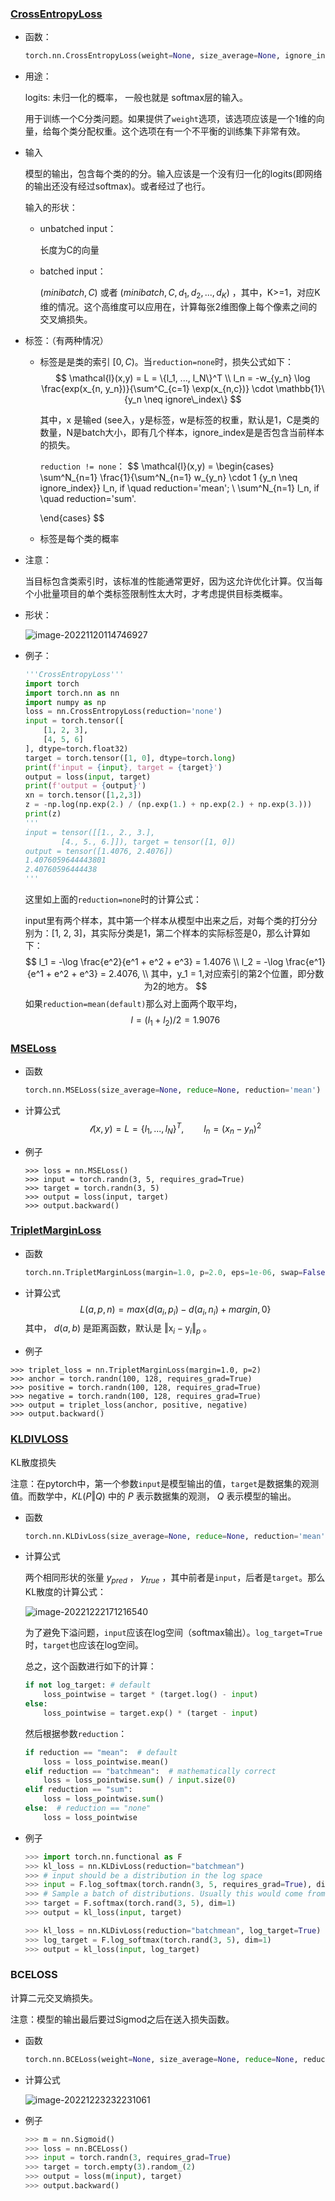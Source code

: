 ### [CrossEntropyLoss](https://pytorch.org/docs/stable/generated/torch.nn.CrossEntropyLoss.html)

- 函数：

  ```python
  torch.nn.CrossEntropyLoss(weight=None, size_average=None, ignore_index=-100, reduce=None, reduction='mean', label_smoothing=0.0)
  ```

- 用途：

  logits: 未归一化的概率， 一般也就是 softmax层的输入。

  用于训练一个C分类问题。如果提供了`weight`选项，该选项应该是一个1维的向量，给每个类分配权重。这个选项在有一个不平衡的训练集下非常有效。

- 输入

  模型的输出，包含每个类的的分。输入应该是一个没有归一化的logits(即网络的输出还没有经过softmax)。或者经过了也行。

  输入的形状：

  - unbatched input：

    长度为C的向量

  - batched input：

    $(minibatch, C)$ 或者 $(minibatch, C, d_1, d_2, ..., d_K)$ ，其中，K>=1，对应K维的情况。这个高维度可以应用在，计算每张2维图像上每个像素之间的交叉熵损失。

- 标签：（有两种情况）

  - 标签是是类的索引 $[0, C)$。当`reduction=none`时，损失公式如下：
    $$
    \mathcal{l}(x,y) = L = \{l_1, ..., l_N\}^T \\
    l_n = -w_{y_n} \log \frac{exp(x_{n, y_n})}{\sum^C_{c=1} \exp(x_{n,c})} \cdot \mathbb{1}\{y_n \neq ignore\_index\}
    $$

    其中，x 是输ed (see入，y是标签，w是标签的权重，默认是1，C是类的数量，N是batch大小，即有几个样本，ignore_index是是否包含当前样本的损失。

    `reduction != none`：
    $$
    \mathcal{l}(x,y) = \begin{cases}
    \sum^N_{n=1} \frac{1}{\sum^N_{n=1} w_{y_n} \cdot 1 \{y_n \neq ignore\_index\}} l_n, if \quad reduction='mean'; \\
    \sum^N_{n=1} l_n, if \quad reduction='sum'.
    
    \end{cases}
    $$
    
  - 标签是每个类的概率
  
- 注意：

  当目标包含类索引时，该标准的性能通常更好，因为这允许优化计算。仅当每个小批量项目的单个类标签限制性太大时，才考虑提供目标类概率。

  

- 形状：

  ![image-20221120114746927](./pic/image-20221120114746927.png)

  

- 例子：

  ```python
  '''CrossEntropyLoss'''
  import torch
  import torch.nn as nn
  import numpy as np
  loss = nn.CrossEntropyLoss(reduction='none')
  input = torch.tensor([
      [1, 2, 3],
      [4, 5, 6]
  ], dtype=torch.float32)
  target = torch.tensor([1, 0], dtype=torch.long)
  print(f'input = {input}, target = {target}')
  output = loss(input, target)
  print(f'output = {output}')
  xn = torch.tensor([1,2,3])
  z = -np.log(np.exp(2.) / (np.exp(1.) + np.exp(2.) + np.exp(3.)))
  print(z)
  '''
  input = tensor([[1., 2., 3.],
          [4., 5., 6.]]), target = tensor([1, 0])
  output = tensor([1.4076, 2.4076])
  1.4076059644443801
  2.40760596444438
  '''
  ```

  这里如上面的`reduction=none`时的计算公式：

  input里有两个样本，其中第一个样本从模型中出来之后，对每个类的打分分别为：[1, 2, 3]，其实际分类是1，第二个样本的实际标签是0，那么计算如下：
  $$
  l_1 = -\log \frac{e^2}{e^1 + e^2 + e^3} = 1.4076 \\
  l_2 = -\log \frac{e^1}{e^1 + e^2 + e^3} = 2.4076, \\
  其中，y_1 = 1,对应索引的第2个位置，即分数为2的地方。
  $$
  如果`reduction=mean(default)`那么对上面两个取平均，
  $$
  l = (l_1 + l_2) / 2 = 1.9076
  $$



### [MSELoss](https://pytorch.org/docs/stable/generated/torch.nn.MSELoss.html)

- 函数

  ```python
  torch.nn.MSELoss(size_average=None, reduce=None, reduction='mean')
  ```

- 计算公式
  $$
  \mathcal{l}(x,y) = L = \{ l_1, ..., l_N \}^T, \qquad l_n = (x_n - y_n)^2
  $$
  
- 例子

  ```shell
  >>> loss = nn.MSELoss()
  >>> input = torch.randn(3, 5, requires_grad=True)
  >>> target = torch.randn(3, 5)
  >>> output = loss(input, target)
  >>> output.backward()
  ```

  

### [TripletMarginLoss](https://pytorch.org/docs/stable/generated/torch.nn.TripletMarginLoss.html)

- 函数

  ```python
  torch.nn.TripletMarginLoss(margin=1.0, p=2.0, eps=1e-06, swap=False, size_average=None, reduce=None, reduction='mean')
  ```

- 计算公式
  $$
  L(a,p,n) = max\{ d(a_i, p_i) - d(a_i, n_i) + margin, 0 \}
  $$
  其中， $d(a, b)$ 是距离函数，默认是 $\Vert \mathrm{x}_i - \mathrm{y}_i \Vert_p$ 。

- 例子

  

```shell
>>> triplet_loss = nn.TripletMarginLoss(margin=1.0, p=2)
>>> anchor = torch.randn(100, 128, requires_grad=True)
>>> positive = torch.randn(100, 128, requires_grad=True)
>>> negative = torch.randn(100, 128, requires_grad=True)
>>> output = triplet_loss(anchor, positive, negative)
>>> output.backward()
```

### [KLDIVLOSS](https://pytorch.org/docs/stable/generated/torch.nn.KLDivLoss.html)

KL散度损失

注意：在pytorch中，第一个参数`input`是模型输出的值，`target`是数据集的观测值。而数学中，$KL(P \Vert Q)$ 中的 $P$ 表示数据集的观测， $Q$ 表示模型的输出。

- 函数

  ```python
  torch.nn.KLDivLoss(size_average=None, reduce=None, reduction='mean', log_target=False)
  ```

- 计算公式

  两个相同形状的张量 $y_{pred}$ ， $y_{true}$ ，其中前者是`input`，后者是`target`。那么KL散度的计算公式：

  ![image-20221222171216540](./pic/image-20221222171216540.png)

  为了避免下溢问题，`input`应该在log空间（softmax输出）。`log_target=True`时，`target`也应该在log空间。

  总之，这个函数进行如下的计算：

  ```python
  if not log_target: # default
      loss_pointwise = target * (target.log() - input)
  else:
      loss_pointwise = target.exp() * (target - input)
  ```

  然后根据参数`reduction`：

  ```python
  if reduction == "mean":  # default
      loss = loss_pointwise.mean()
  elif reduction == "batchmean":  # mathematically correct
      loss = loss_pointwise.sum() / input.size(0)
  elif reduction == "sum":
      loss = loss_pointwise.sum()
  else:  # reduction == "none"
      loss = loss_pointwise
  ```

- 例子

  ```python
  >>> import torch.nn.functional as F
  >>> kl_loss = nn.KLDivLoss(reduction="batchmean")
  >>> # input should be a distribution in the log space
  >>> input = F.log_softmax(torch.randn(3, 5, requires_grad=True), dim=1)
  >>> # Sample a batch of distributions. Usually this would come from the dataset
  >>> target = F.softmax(torch.rand(3, 5), dim=1)
  >>> output = kl_loss(input, target)
  
  >>> kl_loss = nn.KLDivLoss(reduction="batchmean", log_target=True)
  >>> log_target = F.log_softmax(torch.rand(3, 5), dim=1)
  >>> output = kl_loss(input, log_target)
  ```

  

### BCELOSS

计算二元交叉熵损失。

注意：模型的输出最后要过Sigmod之后在送入损失函数。

- 函数

  ```python
  torch.nn.BCELoss(weight=None, size_average=None, reduce=None, reduction='mean')
  ```

- 计算公式

  ![image-20221223232231061](./pic/image-20221223232231061.png)

- 例子

  ```python
  >>> m = nn.Sigmoid()
  >>> loss = nn.BCELoss()
  >>> input = torch.randn(3, requires_grad=True)
  >>> target = torch.empty(3).random_(2)
  >>> output = loss(m(input), target)
  >>> output.backward()
  ```

  
